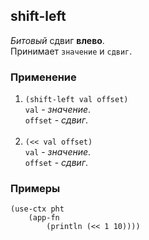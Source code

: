 ## shift-left
_Битовый_ сдвиг __влево__.<br>
Принимает `значение` и `сдвиг`.

### Применение

1. `(shift-left val offset)`<br>
`val` - _значение_.<br>
`offset` - _сдвиг_.<br><br>
2. `(<< val offset)`<br>
`val` - _значение_.<br>
`offset` - _сдвиг_.

### Примеры

```pihta
(use-ctx pht
    (app-fn
        (println (<< 1 10))))
```